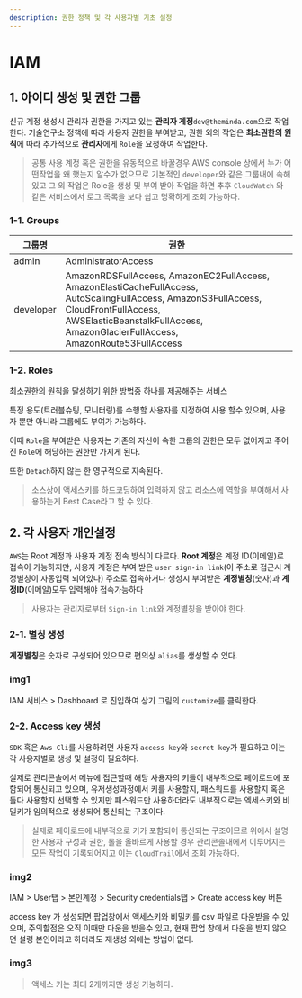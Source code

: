 ```yaml
---
description: 권한 정책 및 각 사용자별 기초 설정
---
```


# IAM

## 1. 아이디 생성 및 권한 그룹

신규 계정 생성시 관리자 권한을 가지고 있는 **관리자 계정**`dev@theminda.com`으로 작업한다.
기술연구소 정책에 따라 사용자 권한을 부여받고,
권한 외의 작업은 **최소권한의 원칙**에 따라 추가적으로 **관리자**에게 `Role`을 요청하여 작업한다.
> 공통 사용 계정 혹은 권한을 유동적으로 바꿀경우 AWS console 상에서 누가 어떤작업을 왜 했는지 알수가 없으므로
> 기본적인 `developer`와 같은 그룹내에 속해 있고 그 외 작업은 Role을 생성 및 부여 받아 작업을 하면
> 추후 `CloudWatch` 와 같은 서비스에서 로그 목록을 보다 쉽고 명확하게 조회 가능하다.

### 1-1. Groups


| 그룹명 | 권한 |
|--------|--------|
| admin | AdministratorAccess |
| developer | AmazonRDSFullAccess, AmazonEC2FullAccess, AmazonElastiCacheFullAccess, AutoScalingFullAccess, AmazonS3FullAccess, CloudFrontFullAccess, AWSElasticBeanstalkFullAccess, AmazonGlacierFullAccess, AmazonRoute53FullAccess |

### 1-2. Roles

최소권한의 원칙을 달성하기 위한 방법중 하나를 제공해주는 서비스

특정 용도(트러블슈팅, 모니터링)를 수행할 사용자를 지정하여 사용 할수 있으며, 사용자 뿐만 아니라 그룹에도 부여가 가능하다.

이때 `Role`을 부여받은 사용자는 기존의 자신이 속한 그룹의 권한은 모두 없어지고 주어진 `Role`에 해당하는 권한만 가지게 된다.

또한 `Detach`하지 않는 한 영구적으로 지속된다.

> 소스상에 액세스키를 하드코딩하여 입력하지 않고 리소스에 역할을 부여해서 사용하는게 Best Case라고 할 수 있다.

## 2. 각 사용자 개인설정

`AWS`는 Root 계정과 사용자 계정 접속 방식이 다르다.
**Root 계정**은 계정 ID(이메일)로 접속이 가능하지만,
사용자 계정은 부여 받은 `user sign-in link`(이 주소로 접근시 계정별칭이 자동입력 되어있다)
주소로 접속하거나 생성시 부여받은 **계정별칭**(숫자)과 **계정ID**(이메일)모두 입력해야 접속가능하다

> 사용자는 관리자로부터 `Sign-in link`와 계정별칭을 받아야 한다.

### 2-1. 별칭 생성

**계정별칭**은 숫자로 구성되어 있으므로 편의상 `alias`를 생성할 수 있다.

### img1

IAM 서비스 > Dashboard 로 진입하여 상기 그림의 `customize`를 클릭한다.

### 2-2. Access key 생성

`SDK` 혹은 `Aws Cli`를 사용하려면 사용자 `access key`와 `secret key`가 필요하고 이는 각 사용자별로 생성 및 설정이 필요하다.

실제로 관리콘솔에서 메뉴에 접근할때 해당 사용자의 키들이 내부적으로 페이로드에 포함되어 통신되고 있으며,
유저생성과정에서 키를 사용할지, 패스워드를 사용할지 혹은 둘다 사용할지 선택할 수 있지만
패스워드만 사용하더라도 내부적으로는 엑세스키와 비밀키가 임의적으로 생성되어 통신되는 구조이다.

> 실제로 페이로드에 내부적으로 키가 포함되어 통신되는 구조이므로 
> 위에서 설명한 사용자 구성과 권한, 롤을 올바르게 사용할 경우
> 관리콘솔내에서 이루어지는 모든 작업이 기록되어지고 이는 `CloudTrail`에서 조회 가능하다.

### img2

IAM > User탭 > 본인계정 > Security credentials탭 > Create access key 버튼

access key 가 생성되면 팝업창에서 액세스키와 비밀키를 csv 파일로 다운받을 수 있으며,
주의할점은 오직 이때만 다운을 받을수 있고, 현재 팝업 창에서 다운을 받지 않으면 설령 본인이라고 하더라도
재생성 외에는 방법이 없다.

### img3

> 액세스 키는 최대 2개까지만 생성 가능하다.

